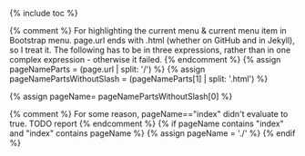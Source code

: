 {% include toc %}
<!doctype html>
<html xml:lang="en" lang="en">
  <head>
    <meta charset="utf-8">
    <meta http-equiv="X-UA-Compatible" content="IE=edge">
    <meta name="viewport" content="width=device-width, initial-scale=1">
    <meta http-equiv="content-type" content="text/html; charset=utf-8" />
    <!-- Based on http://stackoverflow.com/questions/2268204/favicon-dimensions: 32x32 is the last icon, since Firefox uses the last one. IE requires that I convert .bmp to .ico - it's not enough to rename it, otherwise it won't show up in IE tab. So I used http://image.online-convert.com/convert-to-ico -->
    <link rel="icon" type="image/png" href="favicon-16x16.png" sizes="16x16">
    <link rel="icon" type="image/png" href="favicon-64x64.png" sizes="64x64">
    <link rel="icon" type="image/png" href="favicon-32x32.png" sizes="32x32">
        {% comment %} For highlighting the current menu & current menu item in Bootstrap menu.
           page.url ends with .html (whether on GitHub and in Jekyll), so I treat it.
           The following has to be in three expressions, rather than in one complex expression - otherwise it failed.
         {% endcomment %}
{% assign pageNameParts = (page.url | split: '/') %}
{% assign pageNamePartsWithoutSlash = (pageNameParts[1] | split: '.html') %}

{% assign pageName= pageNamePartsWithoutSlash[0] %}

{% comment %} For some reason, pageName=="index" didn't evaluate to true. TODO report {% endcomment %}
{% if pageName contains "index" and "index" contains pageName %}
    {% assign pageName = './' %}
{% endif %}
    <title>SeLite > {{ page.title }}</title>
    <!-- Latest compiled and minified CSS -->
    <link rel="stylesheet" href="https://maxcdn.bootstrapcdn.com/bootstrap/3.3.4/css/bootstrap.min.css">
    <link rel="stylesheet" href="https://maxcdn.bootstrapcdn.com/bootstrap/3.3.4/css/bootstrap-theme.min.css">
    <style type="text/css">
        /* Based on http://getbootstrap.com/css/#grid-media-queries - @screen-sm-min */
        @media (max-width: 767px) {
            #toc-desktop-button {display: none;}
        }
        @media (min-width: 768px) {
            #toc-mobile-button {display: none;}
            /* Mobiles browsers don't show favicon and title when scrolling down, so let's show both in Bootstrap toolbar (i.e. shown even when Bootstrap menu is vertically collapsed). However, desktop browsers show favicon and title most of the time; also, we don't want favicon and the title in Bootstrap toolbar on desktops, since then there's less space for the menu to show horizontally, which causes the menu to be split across two lines. */
            #toc-mobile-title {display: none;}
        }
        ul.nav > li > a {
            padding-left: 2px;
            padding-right: 2px;
        }
        .dropdown-menu[data-placement="left"] {
            left: auto;
            right: 0px;
        }
        /* Following, and the respective data-placement="left" in TableOfContents.md, is from https://github.com/twbs/bootstrap/issues/1411 */
        .navbar .nav>li>.dropdown-menu[data-placement="left"]:before {
            left: auto;
            right: 9px;
        }

        .navbar .nav > li > .dropdown-menu[data-placement="left"]:after {
            left: auto;
            right: 10px;
        }
        
        #markdown-toc-mobile, #markdown-toc-desktop {
            /* From bootstrap.min.css */
            border: 1px solid rgba(0, 0, 0, 0.15);
            box-shadow: 0 6px 12px rgba(0, 0, 0, 0.176);
        }

        /* Following rules use specific selectors, so that they override bootstrap.min.css. */
         /* Highlight the menu that contains a link to the current page. This has to use custom data-child-urls, since there's no way to make a CSS selector depend on the next element(s) - e.g. the following didn't work:
            .dropdown-menu > li > a[href^="{{ pageName }}"] ::before ul a {color: green;}
         */
         .navbar-default .navbar-nav > li a[data-group-page-names~="{{ pageName }}"] {color: green;}

         /* Highlight the menu item that is the current page. The selector is complex, so that it overrides a rule from bootstrap.min.css when in mobile mode */
        .navbar-default .navbar-nav .open ul.dropdown-menu > li > a[href="{{ pageName }}"] {color: green;}
        /* Only until Jekyll 3 is common. TODO remove then: */
        .navbar-default .navbar-nav .open ul.dropdown-menu > li > a[href="{{ pageName }}.html"] {color: green;}
    </style>
    <script type="text/javascript">
        // Based on https://github.com/twbs/bootstrap/issues/1768:
        function shiftWindow() {
            scrollBy( 0, -1*$("#whole-navbar").height() );
        }
        window.addEventListener("hashchange", shiftWindow);
        
        function load() {
            $('body').css( "padding-top", $("#whole-navbar").height() );
            if (window.location.hash) {
                shiftWindow();
            }
        }
    </script>
  </head>
  <body onload="load()">
<!-- Based on http://getbootstrap.com/examples/navbar-fixed-top/ -->
<nav class="navbar navbar-default navbar-fixed-top">
  <div class="container-fluid" id="whole-navbar">
    <!-- Brand and toggle get grouped for better mobile display -->
    <div class="navbar-header">
      <button type="button" class="navbar-toggle collapsed" data-toggle="collapse" data-target="#navbar-menu">
        <span class="sr-only">Toggle navigation</span>
        <span class="icon-bar"></span>
        <span class="icon-bar"></span>
        <span class="icon-bar"></span>
      </button>
      <p class="navbar-text" id="toc-mobile-title" data-toggle="collapse" data-target="#navbar-menu"><img alt="SeLite logo" src="favicon-16x16.png" width="16" height="16"/> {{ page.title }}</p>
    </div>

    <!-- Collect the nav links, forms, and other content for toggling -->
    <div class="collapse navbar-collapse" id="navbar-menu">
      <ul class="nav navbar-nav">
        <li id="toc-mobile-button"><a data-toggle="collapse" href="#toc-mobile-div" class="dropdown-toggle" role="button">This page<span class="caret"></span></a>
            <div id="toc-mobile-div" class="collapse">
                {% comment %}See the other toc below. Following replaces <ul> ID just to be consistent with markdown-toc-desktop. {% endcomment %}
                {{ toc | replace: 'markdown-toc', 'markdown-toc-mobile' }}
            </div>
        </li>
        <li id="toc-desktop-button"><a data-toggle="collapse" href="#toc-desktop-div" class="dropdown-toggle" role="button">This page<span class="caret"></span></a>
        </li>
        {% include_relative TableOfContents.md %}
      </ul>
    </div><!-- /.navbar-collapse -->
    <div id="toc-desktop-div" class="collapse">
        {% comment %}Replace ID of the <ul>, otherwise CSS rules didn't apply to the following (because of a duplicate ID). I could have used Javascript to clone the above toc, change <ul> ID here, but it could complicate the client side. {% endcomment %}
        {{ toc | replace: 'markdown-toc', 'markdown-toc-desktop' }}
    </div>
  </div><!-- /.container-fluid -->
</nav>
    {{ content }}
<!-- Based on http://getbootstrap.com/components/#navbar -->
    <script src="https://ajax.googleapis.com/ajax/libs/jquery/1.11.2/jquery.min.js"></script>
    <script src="https://maxcdn.bootstrapcdn.com/bootstrap/3.3.4/js/bootstrap.min.js"></script>
    <script type="text/javascript">
        // After clicking at a link from Table of Contents, collapse the whole expanded menu (on mobile) or collapse TOC (on desktop)
        $( "#toc-mobile-div a" ).click(
            function() {
                $("#navbar-menu").toggleClass("in");
            }
        );
        $( "#toc-desktop-div a" ).click(
            function() {
                $("#toc-desktop-div").toggleClass("in");
            }
        );

        // Following enables both GitHub page-like links (with no .md at the end) and running Jekyll locally. It's because for each page Abc.md Jekyll generates Abc.html. GitHub pages support both URLs Abc and Abc.html; however, we use Abc since it seems clearer and more Markdown-compatible.
        // @TODO Remove once Jekyll 3 is common. See https://github.com/jekyll/jekyll/pull/3452.
        // A reverse of http://stackoverflow.com/questions/15214762/how-can-i-sync-documentation-with-github-pages/16389663#16389663. See also https://github.com/github/pages-gem/issues/69.
        if( location.host!=='selite.github.io' ) {
            $(function () {
                // Match any local URLs to other files with no extension, i.e. URLS with no protocol, not starting with #, with any directory path (optional), ending with a filename that doesn't contain a dot. This doesn't match './' or URLs ending with '/' (e.g. ones for /index.md or subfolder/index.md), which is OK, since those work well with both GitHub pages and Jekyll.
                var urlWithNoProtocolAndNoExtensionRegex= /^(?!#|[a-z]+:\/\/)(.*\/)?([^/.]+)$/;
                $('a').each(function () {
                    var href = $(this).attr('href');
                    if( urlWithNoProtocolAndNoExtensionRegex.test(href) ) {
                        $(this).attr( 'href', href+'.html' );
                    }
                });
            });
        }
        
  (function(i,s,o,g,r,a,m){i['GoogleAnalyticsObject']=r;i[r]=i[r]||function(){
  (i[r].q=i[r].q||[]).push(arguments)},i[r].l=1*new Date();a=s.createElement(o),
  m=s.getElementsByTagName(o)[0];a.async=1;a.src=g;m.parentNode.insertBefore(a,m)
  })(window,document,'script','//www.google-analytics.com/analytics.js','ga');

  ga('create', 'UA-62560081-1', 'auto');
  ga('send', 'pageview');
    </script>
  </body>
</html>

